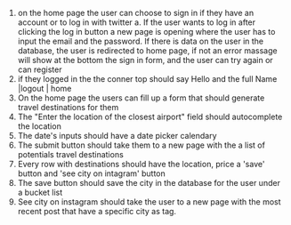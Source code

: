 1. on the home page the user can choose to sign in if they have an account or to log in with twitter
  a. If the user wants to log in after clicking the log in button a new page is opening where the user has to input the email and the password. If there is data on the user in the database, the user is redirected to home page, if not an error massage will show at the bottom the sign in form, and the user can try again or can register
2. if they logged in the the conner top should say Hello and the full Name |logout | home
3. On the home page the users can fill up a form that should generate travel destinations for them
4. The "Enter the location of the closest airport" field should autocomplete the location
5. The date's inputs should have a date picker calendary
6. The submit button should take them to a new page with the a list of potentials travel destinations
7. Every row with destinations should have the location, price a 'save' button and 'see city on intagram' button
8. The save button should save the city in the database for the user under a bucket list
9. See city on instagram should take the user to a new page with the most recent post that have a specific city as tag.


<!-- <span class="city_name">{{{trimCity city}}}</span>
<span class="price">${{price}}</span>
<button type="button" id="button" onClick="save(this)">Save</button>
<a href="/photos/{{city}}" class="button insta" id='{{code}}' target="_blank">See {{city}} on Instagram</a>
<p class"break"> </p> -->

<!-- <table>
  <tr>
    <td class="city_name">
      {{{city}}}
    </td>
    <td class="price">
      ${{price}}
    </td>
    <td>
      <button type="button" id="button" onClick="save(this)">Save</button>
    </td>
    <td>
      <a href="/photos/{{city}}" class="button insta" id='{{code}}' target="_blank">See {{city}} on Instagram</a>
    </td>
  </tr>
</table> -->

<!-- Handlebars.registerHelper('trimCity', function(city) {
    var trimCity = city.replace('%20', " ");
    return new Handlebars.SafeString(trimCity)
}); -->
